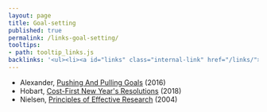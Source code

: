 ```yaml
---
layout: page
title: Goal-setting
published: true
permalink: /links-goal-setting/
tooltips: 
- path: tooltip_links.js
backlinks: '<ul><li><a id="links" class="internal-link" href="/links/">Links</a></li></ul>'
---
```


* Alexander, [Pushing And Pulling Goals](https://slatestarcodex.com/2016/07/18/pushing-and-pulling-goals/) (2016)
* Hobart, [Cost-First New Year's Resolutions](https://medium.com/@byrnehobart/cost-first-new-years-resolutions-6bb30393201d) (2018)
* Nielsen, [Principles of Effective Research](http://michaelnielsen.org/blog/principles-of-effective-research/) (2004)
